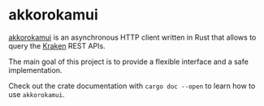 # akkorokamui

[akkorokamui](https://en.wikipedia.org/wiki/Akkorokamui) is an asynchronous HTTP
client written in Rust that allows to query the [Kraken](https://www.kraken.com/)
REST APIs.

The main goal of this project is to provide a flexible interface and a safe
implementation.

Check out the crate documentation with `cargo doc --open` to learn how to use
`akkorokamui`.
